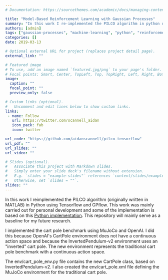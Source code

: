 ```yaml
---
# Documentation: https://sourcethemes.com/academic/docs/managing-content/

title: "Model-Based Reinforcement Learning with Gaussian Processes"
summary: "In this work I re-implemented the PILCO algorithm in python using Tensorflow and GPflow. This work was mainly carried out for personal development and some of the implementation is based on this [Python implementation](https://github.com/nrontsis/PILCO). This repository will mainly serve as a baseline for my future research."
authors: [admin]
tags: ["gaussian-processes", "machine-learning", "python", "reinforcement-learning"]
categories: []
date: 2019-03-13

# Optional external URL for project (replaces project detail page).
external_link: ""

# Featured image
# To use, add an image named `featured.jpg/png` to your page's folder.
# Focal points: Smart, Center, TopLeft, Top, TopRight, Left, Right, BottomLeft, Bottom, BottomRight.
image:
  caption: ""
  focal_point: ""
  preview_only: false

# Custom links (optional).
#   Uncomment and edit lines below to show custom links.
links:
 - name: Follow
   url: https://twitter.com/scannell_aidan
   icon_pack: fab
   icon: twitter

url_code: "https://github.com/aidanscannell/pilco-tensorflow"
url_pdf: ""
url_slides: ""
url_video: ""

# Slides (optional).
#   Associate this project with Markdown slides.
#   Simply enter your slide deck's filename without extension.
#   E.g. `slides = "example-slides"` references `content/slides/example-slides.md`.
#   Otherwise, set `slides = ""`.
slides: ""
---
```

In this work I reimplemented the PILCO algorithm (originally written in MATLAB) in Python using Tensorflow and GPflow. 
This work was mainly carried out for personal development and some of the implementation is based on this [Python implementation](https://github.com/nrontsis/PILCO). 
This repository will mainly serve as a baseline for my future research.

I implemented the cart pole benchmark using MuJoCo and OpenAI. 
I did this because OpenAI's CartPole environment does not have a continuous action space and because the InvertedPendulum-v2 environment uses an "inverted" cart pole. 
The new environment represents the traditional cart pole benchmark with a continuous action space.

The env/cart_pole_env.py file contains the new CartPole class, based on InvertedPendulum-v2.
I also created the env/cart_pole.xml file defining the MuJoCo environment for the traditional cart pole.
